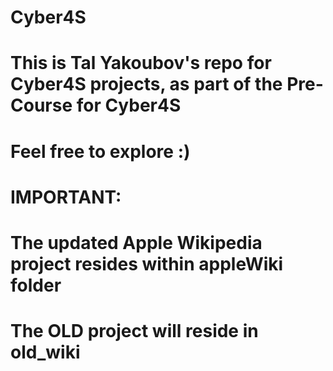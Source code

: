 # Cyber4S

# This is Tal Yakoubov's repo for Cyber4S projects, as part of the Pre-Course for Cyber4S
# Feel free to explore :)

# IMPORTANT:
# The updated Apple Wikipedia project resides within appleWiki folder
# The OLD project will reside in old_wiki
